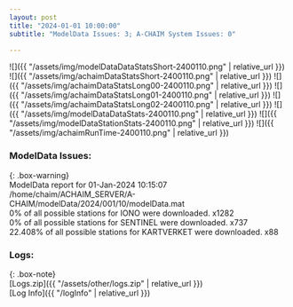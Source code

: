 ```yaml
---
layout: post
title: "2024-01-01 10:00:00"
subtitle: "ModelData Issues: 3; A-CHAIM System Issues: 0"

---
```


![]({{ "/assets/img/modelDataDataStatsShort-2400110.png" | relative_url }})
![]({{ "/assets/img/achaimDataStatsShort-2400110.png" | relative_url }})
![]({{ "/assets/img/achaimDataStatsLong00-2400110.png" | relative_url }})
![]({{ "/assets/img/achaimDataStatsLong01-2400110.png" | relative_url }})
![]({{ "/assets/img/achaimDataStatsLong02-2400110.png" | relative_url }})
![]({{ "/assets/img/modelDataDataStats-2400110.png" | relative_url }})
![]({{ "/assets/img/modelDataStationStats-2400110.png" | relative_url }})
![]({{ "/assets/img/achaimRunTime-2400110.png" | relative_url }})


### ModelData Issues:  
  
{: .box-warning}  
 ModelData report for 01-Jan-2024 10:15:07   
 /home/chaim/ACHAIM_SERVER/A-CHAIM/modelData/2024/001/10/modelData.mat   
 0% of all possible stations for IONO were downloaded. x1282   
 0% of all possible stations for SENTINEL were downloaded. x737   
 22.408% of all possible stations for KARTVERKET were downloaded. x88   
  


### Logs:  
  
{: .box-note}  
[Logs.zip]({{ "/assets/other/logs.zip" | relative_url }})  
[Log Info]({{ "/logInfo" | relative_url }})  
